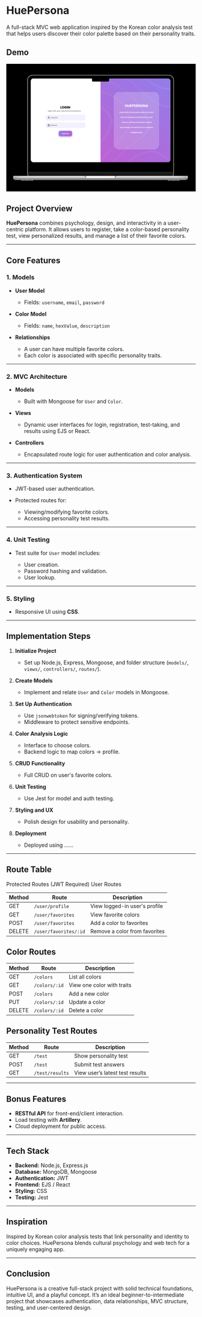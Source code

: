 # HuePersona 


A full-stack MVC web application inspired by the Korean color analysis test that helps users discover their color palette based on their personality traits.



## Demo
![HuePersona Demo](./huepersona-prototype.png)

## Project Overview

**HuePersona** combines psychology, design, and interactivity in a user-centric platform. It allows users to register, take a color-based personality test, view personalized results, and manage a list of their favorite colors.

---

## Core Features

### 1. Models

* **User Model**

  * Fields: `username`, `email`, `password`
* **Color Model**

  * Fields: `name`, `hexValue`, `description`
* **Relationships**

  * A user can have multiple favorite colors.
  * Each color is associated with specific personality traits.

---

### 2. MVC Architecture

* **Models**

  * Built with Mongoose for `User` and `Color`.
* **Views**

  * Dynamic user interfaces for login, registration, test-taking, and results using EJS or React.
* **Controllers**

  * Encapsulated route logic for user authentication and color analysis.

---

### 3. Authentication System

* JWT-based user authentication.
* Protected routes for:

  * Viewing/modifying favorite colors.
  * Accessing personality test results.

---

### 4. Unit Testing

* Test suite for `User` model includes:

  * User creation.
  * Password hashing and validation.
  * User lookup.

---

### 5. Styling

* Responsive UI using **CSS**.

---



## Implementation Steps

1. **Initialize Project**

   * Set up Node.js, Express, Mongoose, and folder structure (`models/`, `views/`, `controllers/`, `routes/`).

2. **Create Models**

   * Implement and relate `User` and `Color` models in Mongoose.

3. **Set Up Authentication**

   * Use `jsonwebtoken` for signing/verifying tokens.
   * Middleware to protect sensitive endpoints.

4. **Color Analysis Logic**

   * Interface to choose colors.
   * Backend logic to map colors → profile.

5. **CRUD Functionality**

   * Full CRUD on user's favorite colors.

6. **Unit Testing**

   * Use Jest for model and auth testing.

7. **Styling and UX**

   * Polish design for usability and personality.

8. **Deployment**

   * Deployed using ......


---

## Route Table

 Protected Routes (JWT Required)
 User Routes

| Method | Route                 | Description                   |
| ------ | --------------------- | ----------------------------- |
| GET    | `/user/profile`       | View logged-in user's profile |
| GET    | `/user/favorites`     | View favorite colors          |
| POST   | `/user/favorites`     | Add a color to favorites      |
| DELETE | `/user/favorites/:id` | Remove a color from favorites |



## Color Routes

| Method | Route         | Description                      |
| ------ | ------------- | -------------------------------- |
| GET    | `/colors`     | List all colors                  |
| GET    | `/colors/:id` | View one color with traits       |
| POST   | `/colors`     | Add a new color  |
| PUT    | `/colors/:id` | Update a color   |
| DELETE | `/colors/:id` | Delete a color   |


## Personality Test Routes

| Method | Route           | Description                     |
| ------ | --------------- | ------------------------------- |
| GET    | `/test`         | Show personality test           |
| POST   | `/test`         | Submit test answers             |
| GET    | `/test/results` | View user’s latest test results |


---

## Bonus Features

* **RESTful API** for front-end/client interaction.
* Load testing with **Artillery**.
* Cloud deployment for public access.

---

## Tech Stack

* **Backend:** Node.js, Express.js
* **Database:** MongoDB, Mongoose
* **Authentication:** JWT
* **Frontend:** EJS / React
* **Styling:** CSS 
* **Testing:** Jest 

---

## Inspiration

Inspired by Korean color analysis tests that link personality and identity to color choices. HuePersona blends cultural psychology and web tech for a uniquely engaging app.

---

## Conclusion

HuePersona is a creative full-stack project with solid technical foundations, intuitive UI, and a playful concept. It’s an ideal beginner-to-intermediate project that showcases authentication, data relationships, MVC structure, testing, and user-centered design.